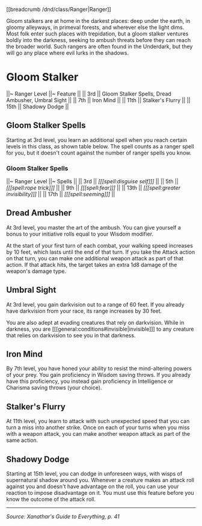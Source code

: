 [[breadcrumb /dnd/class/Ranger|Ranger]]

Gloom stalkers are at home in the darkest places: deep under the earth, in gloomy alleyways, in primeval forests, and wherever else the light dims. Most folk enter such places with trepidation, but a gloom stalker ventures boldly into the darkness, seeking to ambush threats before they can reach the broader world. Such rangers are often found in the Underdark, but they will go any place where evil lurks in the shadows.

# Gloom Stalker

||~ Ranger Level ||~ Feature ||
|| 3rd || Gloom Stalker Spells, Dread Ambusher, Umbral Sight ||
|| 7th || Iron Mind ||
|| 11th || Stalker's Flurry ||
|| 15th || Shadowy Dodge ||

## Gloom Stalker Spells

Starting at 3rd level, you learn an additional spell when you reach certain levels in this class, as shown table below. The spell counts as a ranger spell for you, but it doesn't count against the number of ranger spells you know.

### Gloom Stalker Spells

||~ Ranger Level ||~ Spells ||
|| 3rd || _[[[spell:disguise self]]]_ ||
|| 5th || _[[[spell:rope trick]]]_ ||
|| 9th || _[[[spell:fear]]]_ ||
|| 13th || _[[[spell:greater invisibility]]]_ ||
|| 17th || _[[[spell:seeming]]]_ ||

## Dread Ambusher

At 3rd level, you master the art of the ambush. You can give yourself a bonus to your initiative rolls equal to your Wisdom modifier.

At the start of your first turn of each combat, your walking speed increases by 10 feet, which lasts until the end of that turn. If you take the Attack action on that turn, you can make one additional weapon attack as part of that action. If that attack hits, the target takes an extra 1d8 damage of the weapon's damage type.

## Umbral Sight

At 3rd level, you gain darkvision out to a range of 60 feet. If you already have darkvision from your race, its range increases by 30 feet.

You are also adept at evading creatures that rely on darkvision. While in darkness, you are [[[general:conditions#invisible|invisible]]] to any creature that relies on darkvision to see you in that darkness.

## Iron Mind

By 7th level, you have honed your ability to resist the mind-altering powers of your prey. You gain proficiency in Wisdom saving throws. If you already have this proficiency, you instead gain proficiency in Intelligence or Charisma saving throws (your choice).

## Stalker's Flurry

At 11th level, you learn to attack with such unexpected speed that you can turn a miss into another strike. Once on each of your turns when you miss with a weapon attack, you can make another weapon attack as part of the same action.

## Shadowy Dodge

Starting at 15th level, you can dodge in unforeseen ways, with wisps of supernatural shadow around you. Whenever a creature makes an attack roll against you and doesn't have advantage on the roll, you can use your reaction to impose disadvantage on it. You must use this feature before you know the outcome of the attack roll.

----

*Source: Xanathar's Guide to Everything, p. 41*
